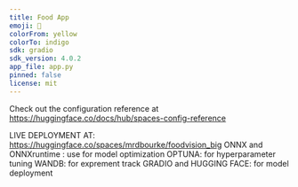 ```yaml
---
title: Food App
emoji: 👀
colorFrom: yellow
colorTo: indigo
sdk: gradio
sdk_version: 4.0.2
app_file: app.py
pinned: false
license: mit
---
```


Check out the configuration reference at https://huggingface.co/docs/hub/spaces-config-reference


LIVE DEPLOYMENT AT: https://huggingface.co/spaces/mrdbourke/foodvision_big
ONNX and ONNXruntime : use for model optimization
OPTUNA: for hyperparameter tuning
WANDB: for exprement track
GRADIO and HUGGING FACE: for model deployment 
